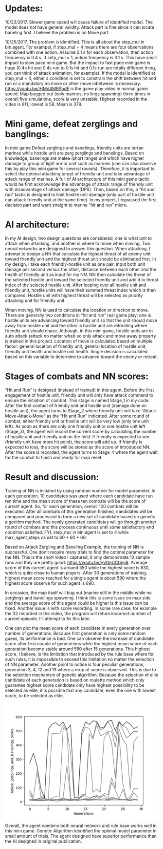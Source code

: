 # Updates:
10/23/2017. Slower game speed will cause failure of identified model. The model does not have general validity. Attack part is fine since it can locate baneling first. I believe the problem is on Move part.

10/25/2017. The problem is identified. This is all about the step_mul in bin.agent. For exampel, if step_mul = 4 means there are four observations combined with one action. Assume 0.1 s for each observation, then action frequency is 0.4 s. if setp_mul = 1, action frequency is 0.1 s. This have small impact to slow pace mini game. But the impact to fast pace mini game is huge (0.4s hit and 0.4s run to 0.1s hit and 0.1s run are totally different thing, you can think of attack animation, for example). If the model is identified at step_mul = 4, either a condition is set to constrain the shift between hit and run or a mandatory no move or other move inbetween is necessary. https://youtu.be/iHMd4MBPbdE is the game play video in normal game speed. Map bugged out (only marines, no lings spawning) three times in overall five simulations, score is very unstable. Highest recorded in the video is 611, lowest is 58. Mean is 378.

# Mini game, defeat zerglings and banglings:

In mini game Defeat zerglings and banelings, friendly units are terran marines while hostile unit are zerg zerglings and banelings. Based on knowledge, banelings are melee (short range) unit which have higher damage to group of light armor unit such as marines (one can also observe this by play this mini game for several rounds). Therefore, it is important to select the optimal attacking target of friendly unit and take advantage of attack range of marines. A full of AI architecture of this mini game tactic would be first acknowledge the advantage of attack range of friendly unit with disadvantage of attack damage (DPS). Then, based on this, a “hit and run” tactic is designed to limit hostile unit damage (only part of hostile unit can attack friendly unit at the same time). In my project, I bypassed the first decision part and went straight to marine “hit and run” micro. 

# AI architecture:

In my AI design, two design questions are considered, one is what unit to attack when attacking, and another is where to move when moving. Two neural networks are designed to answer this question. 
When attacking, I attempt to design a NN that calculate the highest threat of all enemy unit toward friendly unit and the highest threat unit should be eliminated first. In my design, I take each friendly-hostile unit as one pair, input both unit damage per second versus the other, distance between each other and the health of friendly unit as input for my NN. NN then calculate the threat of the selected hostile unit toward the selected friendly unit and add it to threat index of the selected hostile unit. After looping over all hostile unit and friendly unit, hostile units will have their summed threat index which is then compared. Hostile unit with highest threat will be selected as priority attacking unit for friendly unit. 

When moving, NN is used to calculate the location or direction to move. There are generally two conditions in “hit and run” real game play: one is hostile units are advancing toward friendly unit so that the unit should move away from hostile unit and the other is hostile unit are retreating where friendly unit should chase. Although, in this mini game, hostile units are in auto attack (attack no matter what) so only attack and move away property is trained in this project. Location of move is calculated based on multiple factor: general location of friendly unit, general location of hostile unit, friendly unit health and hostile unit health. Single decision is calculated based on this variable to determine to advance toward the enemy or retreat.

# Stages of combats and NN scores:

“Hit and Run” is designed (instead of trained) in this agent. Before the first engagement of hostile unit, friendly unit will only have attack command to ensure the initiation of combat. This stage is named Stage_1 in my code. After the first contact of friendly unit and hostile unit (damage done on hostile unit), the agent turns to Stage_2 where friendly unit will take “Attack-Move-Attack-Move” as the “Hit and Run” indicated. After some round of combat, either friendly unit or hostile unit will be very low (only one unit left). As soon as there are only one friendly unit or one hostile unit left (Stage_3), the agent will record the current score by calculating the number of hostile unit and friendly unit on the field. If friendly is expected to win (friendly unit have more hit point), the score will add up. If friendly is expected to loss, the score will be stored as the score of introduced NN. After the score is recorded, the agent turns to Stage_4 where the agent wait for the combat to finish and ready for map reset. 

# Result and discussion:

Training of NN is initiated by using random number for model parameter. In each generation, 10 candidates was used where each candidate have run ten time and the mean score of these ten combats will be the score of current agent. So, for each generation, overall 100 combats will be executed. After all combats of this generation finished, candidates will be compared and processed to form a new set of candidate based on genetic algorithm method. The newly generated candidates will go through another round of combats and this process continuous until some satisfactory end condition satisfied. FYI, step_mul in bin.agent is set to 4 while max_agent_steps os set to 60 \* 60 \* 60.

Based on Attack Zergling and Baneling Example, the training of NN is successful. One don’t require many trials to find the optimal parameter for the NN. This is the short video I captured, it only demonstrate 10 sample runs and they are pretty good. https://youtu.be/yVGeUCtSgj8. Average score of this current agent is around 550 while the highest score is 630, which is quite close to human players. After 30 generations of training, highest mean score reached for a single agent is about 580 where the highest score observe for such agent is 690. 

In occasion, the map itself will bug out (marine still in the middle while no zerglings and banelings spawning. I think this is some issue on map side and the average score of this agent could be higher is this issue can be fixed. Another issue is with score recording. In some rare case, for example the 32 recorded in the video, the program will return incorrect number of current episode. I’ll attempt to fix this later.

One can plot the mean score of each candidate in every generation over number of generations. Because first generation is only some random guess, its performance is bad. One can observe the increase of candidate score after first couple of generations while the highest mean score of each generation become stable around 580 after 15 generations. This highest score, I believe, is the limitation that introduced by the rule base where for such rules, it is impossible to exceed this limitation no matter the selection of NN parameter. Another point to notice is four peculiar generations, generation 3, 4, 12 and 13 where a drop of score is observed. This is due to the selection mechanism of genetic algorithm. Because the selection of elite candidate of each generation is based on roulette method which only guarantee highest score candidate only have highest possibility to be selected as elite, it is possible that any candidate, even the one with lowest score, to be selected as elite. 

![ScreenShot](https://github.com/deadzombie2333/Starcraft2-my_AI/blob/master/Defeat_zergling_and_banlings_NN_model/Figure_1.png)

Overall, the agent combine both neural network and rule base works well in this mini game. Genetic Algorithm identified the optimal model parameter in small amount of trials. The agent designed have superior performance than the AI designed in original publication.
